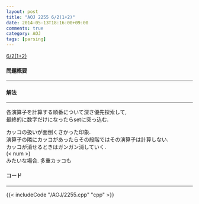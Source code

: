 ```yaml
---
layout: post
title: "AOJ 2255 6/2(1+2)"
date: 2014-05-13T18:16:00+09:00
comments: true
category: AOJ
tags: [parsing]
---
```


[6/2(1+2)](http://judge.u-aizu.ac.jp/onlinejudge/description.jsp?id=2255)

#### 問題概要

****

#### 解法

****

各演算子を計算する順番について深さ優先探索して,  
最終的に数字だけになったらsetに突っ込む.  
  
カッコの扱いが面倒くさかった印象.  
演算子の隣にカッコがあったらその段階ではその演算子は計算しない.  
カッコが消せるときはガンガン消していく.  
(< num >)  
みたいな場合. 多重カッコも

#### コード

****

{{< includeCode "/AOJ/2255.cpp" "cpp" >}}

